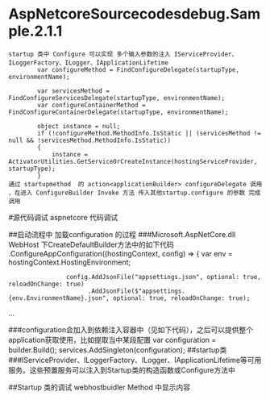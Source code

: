 # AspNetcoreSourcecodesdebug.Sample.2.1.1

	startup 类中 Configure 可以实现 多个输入参数的注入 IServiceProvider、ILoggerFactory、ILogger、IApplicationLifetime
            var configureMethod = FindConfigureDelegate(startupType, environmentName);

            var servicesMethod = FindConfigureServicesDelegate(startupType, environmentName);
            var configureContainerMethod = FindConfigureContainerDelegate(startupType, environmentName);

            object instance = null;
            if (!configureMethod.MethodInfo.IsStatic || (servicesMethod != null && !servicesMethod.MethodInfo.IsStatic))
            {
                instance = ActivatorUtilities.GetServiceOrCreateInstance(hostingServiceProvider, startupType);
            }
	通过 startupmethod  的 action<applicationBuilder> configureDelegate 调用 ，在进入 ConfigureBuilder Invoke 方法 传入其他startup.configure 的参数 完成调用


#源代码调试   aspnetcore 代码调试

##启动流程中 加载configuration 的过程
###Microsoft.AspNetCore.dll WebHost 下CreateDefaultBuilder方法中的如下代码
                .ConfigureAppConfiguration((hostingContext, config) =>
                {
                    var env = hostingContext.HostingEnvironment;

                    config.AddJsonFile("appsettings.json", optional: true, reloadOnChange: true)
                          .AddJsonFile($"appsettings.{env.EnvironmentName}.json", optional: true, reloadOnChange: true);
...

###configuration会加入到依赖注入容器中（见如下代码），之后可以提供整个application获取使用，比如提取当中某段配置
            var configuration = builder.Build();
            services.AddSingleton<IConfiguration>(configuration);
##startup类
###IServiceProvider、ILoggerFactory、ILogger、IApplicationLifetime等可用服务。这些预置服务可以注入到Startup类的构造函数或Configure方法中

##Startup 类的调试
webhostbuidler Method 中显示内容
